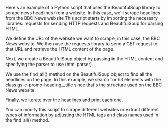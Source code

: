 Here's an example of a Python script that uses the BeautifulSoup library to scrape news headlines from a website. In this case, we'll scrape headlines from the BBC News website
This script starts by importing the necessary libraries: requests for sending HTTP requests and BeautifulSoup for parsing HTML.

We define the URL of the website we want to scrape, in this case, the BBC News website. We then use the requests library to send a GET request to that URL and retrieve the HTML content of the page.

Next, we create a BeautifulSoup object by passing in the HTML content and specifying the parser to use (html.parser).

We use the find_all() method on the BeautifulSoup object to find all the headlines on the page. In this example, we search for h3 elements with the class gs-c-promo-heading__title since that's the structure used on the BBC News website.

Finally, we iterate over the headlines and print each one.

You can modify this script to scrape different websites or extract different types of information by adjusting the HTML tags and class names used in the find_all() method.
